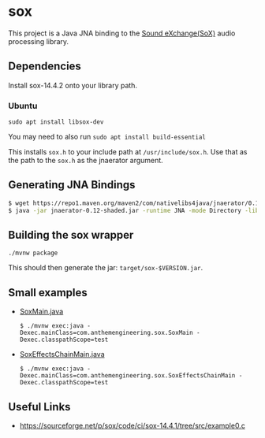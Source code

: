 # sox
This project is a Java JNA binding to the [Sound eXchange(SoX)](http://sox.sourceforge.net/) audio processing library.

## Dependencies
Install sox-14.4.2 onto your library path.

### Ubuntu
```
sudo apt install libsox-dev
```

You may need to also run `sudo apt install build-essential`

This installs `sox.h` to your include path at `/usr/include/sox.h`.  Use that as the path to the `sox.h` as the jnaerator argument.

## Generating JNA Bindings

```bash
$ wget https://repo1.maven.org/maven2/com/nativelibs4java/jnaerator/0.12/jnaerator-0.12-shaded.jar
$ java -jar jnaerator-0.12-shaded.jar -runtime JNA -mode Directory -library sox -package com.anthemengineering.sox.jna sox.h

```

## Building the sox wrapper
```
./mvnw package
```

This should then generate the jar: `target/sox-$VERSION.jar`.

## Small examples

- [SoxMain.java](src/test/java/com/anthemengineering/sox/SoxMain.java) 
    ```
    $ ./mvnw exec:java -Dexec.mainClass=com.anthemengineering.sox.SoxMain -Dexec.classpathScope=test
    ```
- [SoxEffectsChainMain.java](src/test/java/com/anthemengineering/sox/SoxEffectsChainMain.java)
    ```
    $ ./mvnw exec:java -Dexec.mainClass=com.anthemengineering.sox.SoxEffectsChainMain -Dexec.classpathScope=test
    ```

## Useful Links

* https://sourceforge.net/p/sox/code/ci/sox-14.4.1/tree/src/example0.c
